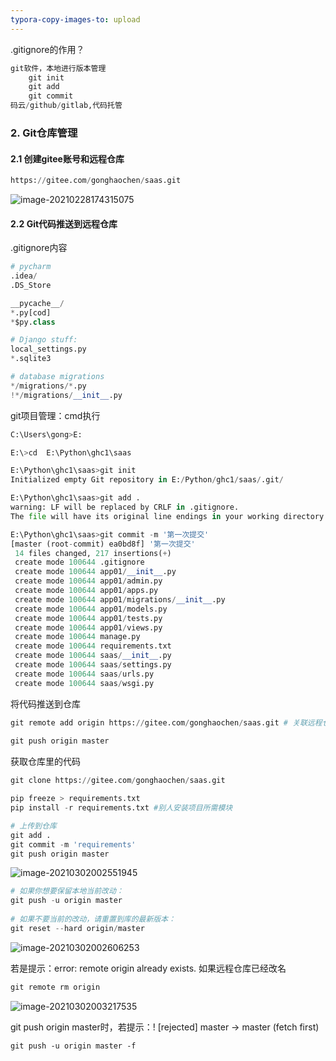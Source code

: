 ```yaml
---
typora-copy-images-to: upload
---
```


.gitignore的作用？

```python
git软件，本地进行版本管理
	git init
    git add
    git commit
码云/github/gitlab,代码托管
```
### 2. Git仓库管理

#### 2.1 创建gitee账号和远程仓库

```python
https://gitee.com/gonghaochen/saas.git
```

![image-20210228174315075](https://gitee.com/gonghaochen/noteimg/raw/master/img/20210320165742.png)

#### 2.2 Git代码推送到远程仓库

.gitignore内容

```python
# pycharm
.idea/
.DS_Store

__pycache__/
*.py[cod]
*$py.class

# Django stuff:
local_settings.py
*.sqlite3

# database migrations
*/migrations/*.py
!*/migrations/__init__.py
```

git项目管理：cmd执行

```python
C:\Users\gong>E:

E:\>cd  E:\Python\ghc1\saas

E:\Python\ghc1\saas>git init
Initialized empty Git repository in E:/Python/ghc1/saas/.git/

E:\Python\ghc1\saas>git add .
warning: LF will be replaced by CRLF in .gitignore.
The file will have its original line endings in your working directory

E:\Python\ghc1\saas>git commit -m '第一次提交'
[master (root-commit) ea0bd8f] '第一次提交'
 14 files changed, 217 insertions(+)
 create mode 100644 .gitignore
 create mode 100644 app01/__init__.py
 create mode 100644 app01/admin.py
 create mode 100644 app01/apps.py
 create mode 100644 app01/migrations/__init__.py
 create mode 100644 app01/models.py
 create mode 100644 app01/tests.py
 create mode 100644 app01/views.py
 create mode 100644 manage.py
 create mode 100644 requirements.txt
 create mode 100644 saas/__init__.py
 create mode 100644 saas/settings.py
 create mode 100644 saas/urls.py
 create mode 100644 saas/wsgi.py
```

将代码推送到仓库

```python
git remote add origin https://gitee.com/gonghaochen/saas.git # 关联远程仓库
    
git push origin master
```

获取仓库里的代码

```python
git clone https://gitee.com/gonghaochen/saas.git
```

```python
pip freeze > requirements.txt
pip install -r requirements.txt #别人安装项目所需模块

# 上传到仓库
git add .
git commit -m 'requirements'
git push origin master
```

![image-20210302002551945](https://gitee.com/gonghaochen/blogimg/raw/master/img/20210320173454.png)

```python
# 如果你想要保留本地当前改动：
git push -u origin master
 
# 如果不要当前的改动，请重置到库的最新版本：
git reset --hard origin/master
```

![image-20210302002606253](https://gitee.com/gonghaochen/blogimg/raw/master/img/20210320173503.png)

若是提示：error: remote origin already exists. 如果远程仓库已经改名

```python
git remote rm origin
```

![image-20210302003217535](C:\Users\gong\AppData\Roaming\Typora\typora-user-images\image-20210302003217535.png)

git push origin master时，若提示：! [rejected]        master -> master (fetch first)

```
git push -u origin master -f
```